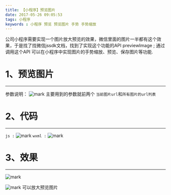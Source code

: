 ```yaml
---
title: 【小程序】预览图片
date: 2017-05-26 09:05:53
tags: 小程序
keywords : 小程序 预览 预览图片 手势 手势缩放
---
```

公司小程序需要实现一个图片放大预览的效果，微信里面的图片一半都有这个效果，于是找了找微信jssdk文档，找到了实现这个功能的API previewImage ;
通过调用这个API 可以在小程序中实现图片的手势缩放、预览、保存图片等功能.
<!--more-->
 # 1、预览图片
-------------
参数说明：
![mark](http://oopl89lfl.bkt.clouddn.com/myerlee/20170526/162419777.png?imageslim)
主要用到的参数就前两个 `当前图片url`和`所有图片的url列表`
 # 2、代码
-------------
`js :`
![mark](http://oopl89lfl.bkt.clouddn.com/myerlee/20170526/164833054.png?imageslim)
`wxml :`
![mark](http://oopl89lfl.bkt.clouddn.com/myerlee/20170526/165036521.png?imageslim)

 # 3、效果
-------------

![mark](http://oopl89lfl.bkt.clouddn.com/myerlee/20170526/165922645.png?imageslim) 

![mark](http://oopl89lfl.bkt.clouddn.com/myerlee/20170526/165959339.png?imageslim)
可以放大预览图片


